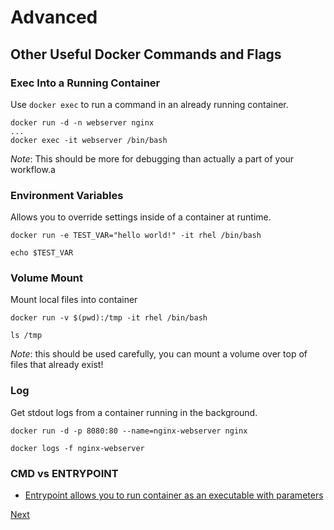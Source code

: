 # Advanced
## Other Useful Docker Commands and Flags

### Exec Into a Running Container
Use `docker exec` to run a command in an already running container. 

```
docker run -d -n webserver nginx 
...
docker exec -it webserver /bin/bash 
```

*Note*: This should be more for debugging than actually a part of your workflow.a

### Environment Variables 
Allows you to override settings inside of a container at runtime. 

```
docker run -e TEST_VAR="hello world!" -it rhel /bin/bash

echo $TEST_VAR
```

### Volume Mount
Mount local files into container
```
docker run -v $(pwd):/tmp -it rhel /bin/bash 

ls /tmp

```


*Note*: this should be used carefully, you can mount a volume over top of files that already exist!

### Log 
Get stdout logs from a container running in the background.

```
docker run -d -p 8080:80 --name=nginx-webserver nginx 

docker logs -f nginx-webserver
```

### CMD vs ENTRYPOINT 
*  [Entrypoint allows you to run container as an executable with parameters](https://goinbigdata.com/docker-run-vs-cmd-vs-entrypoint/)

[Next](orchestrators.md)

